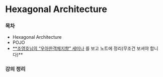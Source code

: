 # Hexagonal Architecture

### 목차

* Hexagonal Architecture
* POJO
* [\*\*조영호님의 “우아한객체지향” 세미나](https://youtu.be/dJ5C4qRqAgA) 를 보고 노트에 정리(무조건 보셔야 합니다)\*\*

### 강의 정리


